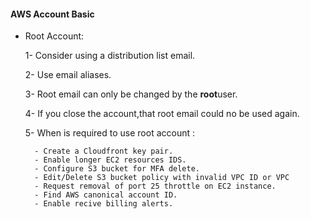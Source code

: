 #### AWS Account Basic

- Root Account:
 
    1- Consider using a distribution list email.
    
    2- Use email aliases.

    3- Root email can only be changed by the **root**user.
    
    4- If you close the account,that root email could no be used again.

    5- When is required to use root account :
    
        - Create a Cloudfront key pair.
        - Enable longer EC2 resources IDS.
        - Configure S3 bucket for MFA delete.
        - Edit/Delete S3 bucket policy with invalid VPC ID or VPC
        - Request removal of port 25 throttle on EC2 instance.
        - Find AWS canonical account ID.
        - Enable recive billing alerts.
